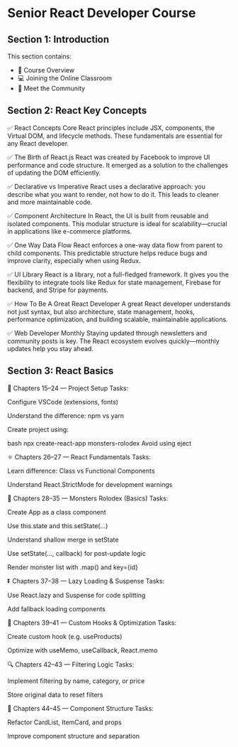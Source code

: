 # Senior React Developer Course

## Section 1: Introduction


This section contains:

- 📖 Course Overview  
- 💻 Joining the Online Classroom  
- 🤝 Meet the Community  



## Section 2: React Key Concepts

✅ React Concepts
Core React principles include JSX, components, the Virtual DOM, and lifecycle methods. These fundamentals are essential for any React developer.

✅ The Birth of React.js
React was created by Facebook to improve UI performance and code structure. It emerged as a solution to the challenges of updating the DOM efficiently.

✅ Declarative vs Imperative
React uses a declarative approach: you describe what you want to render, not how to do it. This leads to cleaner and more maintainable code.

✅ Component Architecture
In React, the UI is built from reusable and isolated components. This modular structure is ideal for scalability—crucial in applications like e-commerce platforms.

✅ One Way Data Flow
React enforces a one-way data flow from parent to child components. This predictable structure helps reduce bugs and improve clarity, especially when using Redux.

✅ UI Library
React is a library, not a full-fledged framework. It gives you the flexibility to integrate tools like Redux for state management, Firebase for backend, and Stripe for payments.

✅ How To Be A Great React Developer
A great React developer understands not just syntax, but also architecture, state management, hooks, performance optimization, and building scalable, maintainable applications.

✅ Web Developer Monthly
Staying updated through newsletters and community posts is key. The React ecosystem evolves quickly—monthly updates help you stay ahead.

<!-- Temporary change to enable initial commit -->


## Section 3: React Basics

🔧 Chapters 15–24 — Project Setup
Tasks:

Configure VSCode (extensions, fonts)

Understand the difference: npm vs yarn

Create project using:

bash
npx create-react-app monsters-rolodex
Avoid using eject

⚛️ Chapters 26–27 — React Fundamentals
Tasks:

Learn difference: Class vs Functional Components

Understand React.StrictMode for development warnings

👾 Chapters 28–35 — Monsters Rolodex (Basics)
Tasks:

Create App as a class component

Use this.state and this.setState(...)

Understand shallow merge in setState

Use setState(..., callback) for post-update logic

Render monster list with .map() and key={id}

⏬ Chapters 37–38 — Lazy Loading & Suspense
Tasks:

Use React.lazy and Suspense for code splitting

Add fallback loading components

🧩 Chapters 39–41 — Custom Hooks & Optimization
Tasks:

Create custom hook (e.g. useProducts)

Optimize with useMemo, useCallback, React.memo

🔍 Chapters 42–43 — Filtering Logic
Tasks:

Implement filtering by name, category, or price

Store original data to reset filters

🧱 Chapters 44–45 — Component Structure
Tasks:

Refactor CardList, ItemCard, and props

Improve component structure and separation